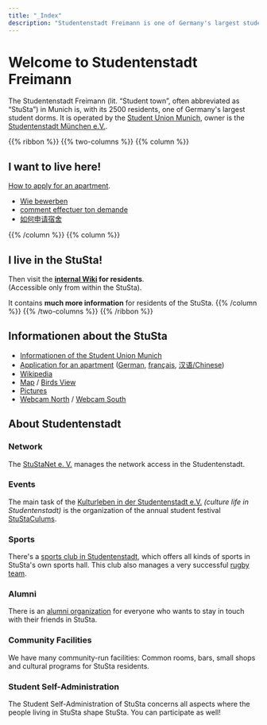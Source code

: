 ```yaml
---
title: "_Index"
description: "Studentenstadt Freimann is one of Germany's largest student dorms"
---
```


# Welcome to Studentenstadt Freimann
The Studentenstadt Freimann (lit. “Student town”, often abbreviated as “StuSta”) in Munich is, with its 2500 residents, one of Germany's largest student dorms.
It is operated by the [Student Union Munich](http://www.studentenwerk-muenchen.de/en/student-accommodation/), owner is the [Studentenstadt München e.V.](http://www.studentenstadt-muenchen.de/).

{{% ribbon %}}
{{% two-columns %}}
{{% column %}}
## I want to live here!
[How to apply for an apartment](http://www.studentenwerk-muenchen.de/en/student-accommodation/application/).

* [Wie bewerben](http://www.studentenwerk-muenchen.de/wohnen/bewerbung/)
* [comment effectuer ton demande](http://www.studentenwerk-muenchen.de/fr/logement/candidature/)
* [如何申请宿舍](http://www.studentenwerk-muenchen.de/zh/wohnen/bewerbung/)

{{% /column %}}
{{% column %}}
## I live in the StuSta!
Then visit the **[internal Wiki](https://wiki.stusta.de/) for residents**.<br>
(Accessible only from within the StuSta).

It contains **much more information** for residents of the StuSta.
{{% /column %}}
{{% /two-columns %}}
{{% /ribbon %}}

## Informationen about the StuSta
* [Informationen of the Student Union Munich](http://www.studentenwerk-muenchen.de/en/student-accommodation/halls-of-residence/munich/north-munich/studentenstadt-freimann-halls-of-residence/)
* [Application for an apartment](http://www.studentenwerk-muenchen.de/en/wohnen/bewerbung/) ([German](http://www.studentenwerk-muenchen.de/wohnen/bewerbung/), [français](http://www.studentenwerk-muenchen.de/fr/wohnen/bewerbung/), [汉语/Chinese](http://www.studentenwerk-muenchen.de/zh/wohnen/bewerbung/))
* [Wikipedia](https://en.wikipedia.org/wiki/Studentenstadt)
* [Map](https://www.openstreetmap.org/way/309955347) / [Birds View](http://www.bing.com/maps/?v=2&cp=s0xfkfhz0txs&lvl=17.59&dir=6.53&sty=b&form=LMLTCC)
* [Pictures](https://commons.wikimedia.org/wiki/Category:Studentenstadt)
* [Webcam North](http://www.foto-webcam.eu/webcam/freimann/) / [Webcam South](http://www.foto-webcam.eu/webcam/muenchen/)

## About Studentenstadt
### Network
The [StuStaNet e. V.](https://stustanet.de/) manages the network access in the Studentenstadt.

### Events
The main task of the [Kulturleben in der Studentenstadt e.V.](http://www.verein-kulturleben.de/) *(culture life in Studentenstadt)* is the organization of the annual student festival [StuStaCulums](https://www.stustaculum.de/).

### Sports
There's a [sports club in Studentenstadt](http://www.svsf.de/), which offers all kinds of sports in StuSta's own sports hall. This club also manages a very successful [rugby team](http://www.stusta-rugby.de/).

### Alumni
There is an [alumni organization](http://alumni.stusta.de) for everyone who wants to stay in touch with their friends in StuSta.

### Community Facilities
We have many community-run facilities: Common rooms, bars, small shops and cultural programs for StuSta residents.

### Student Self-Administration
The Student Self-Administration of StuSta concerns all aspects where the people living in StuSta shape StuSta.
You can participate as well!

